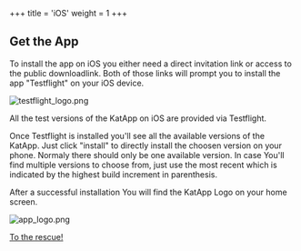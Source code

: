 +++
title = 'iOS'
weight = 1
+++

## Get the App

To install the app on iOS you either need a direct invitation link or access to the public downloadlink.
Both of those links will prompt you to install the app "Testflight" on your iOS device. 

![testflight_logo.png](/testflight_logo.png)

All the test versions of the KatApp on iOS are provided via Testflight. 

Once Testflight is installed you'll see all the available versions of the KatApp. 
Just click "install" to directly install the choosen version on your phone. 
Normaly there should only be one available version. In case You'll find multiple versions to choose from,
just use the most recent which is indicated by the highest build increment in parenthesis. 

After a successful installation You will find the KatApp Logo on your home screen.

![app_logo.png](/app_logo.png)

[To the rescue!](/user-documentation/app/firstStart/firstStart)
